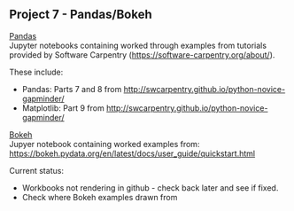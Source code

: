 ## Project 7 - Pandas/Bokeh

<ins> Pandas </ins>  
Jupyter notebooks containing worked through examples from tutorials provided by Software Carpentry (https://software-carpentry.org/about/).  

These include:
* Pandas: Parts 7 and 8 from http://swcarpentry.github.io/python-novice-gapminder/
* Matplotlib: Part 9 from http://swcarpentry.github.io/python-novice-gapminder/

<ins> Bokeh </ins>  
Jupyer notebook containing worked examples from: https://bokeh.pydata.org/en/latest/docs/user_guide/quickstart.html


Current status:
* Workbooks not rendering in github - check back later and see if fixed.
* Check where Bokeh examples drawn from